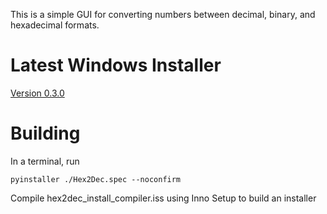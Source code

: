 This is a simple GUI for converting numbers between decimal, binary, and hexadecimal formats.

# Latest Windows Installer
[Version 0.3.0](https://github.com/leif-blake/hex2dec/releases/download/v0.3.0/Hex2Dec_Installer_0.3.0.exe)

# Building

In a terminal, run

```
pyinstaller ./Hex2Dec.spec --noconfirm
```

Compile hex2dec_install_compiler.iss using Inno Setup to build an installer
